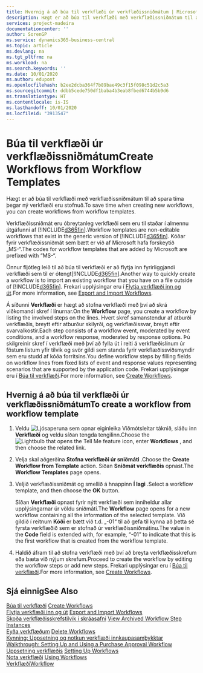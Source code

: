 ```yaml
---
title: Hvernig á að búa til verkflæði úr verkflæðissniðmátum | Microsoft Docs
description: Hægt er að búa til verkflæði með verkflæðissniðmátum til að spara tíma þegar ný verkflæði eru stofnuð.
services: project-madeira
documentationcenter: ''
author: SorenGP
ms.service: dynamics365-business-central
ms.topic: article
ms.devlang: na
ms.tgt_pltfrm: na
ms.workload: na
ms.search.keywords: ''
ms.date: 10/01/2020
ms.author: edupont
ms.openlocfilehash: b2ee2dcba364f7b89bae49c3f15f098c51d2c5a3
ms.sourcegitcommit: ddbb5cede750df1baba4b3eab8fbed6744b5b9d6
ms.translationtype: HT
ms.contentlocale: is-IS
ms.lasthandoff: 10/01/2020
ms.locfileid: "3913547"
---
```

# <a name="create-workflows-from-workflow-templates"></a><span data-ttu-id="f6bc2-103">Búa til verkflæði úr verkflæðissniðmátum</span><span class="sxs-lookup"><span data-stu-id="f6bc2-103">Create Workflows from Workflow Templates</span></span>
<span data-ttu-id="f6bc2-104">Hægt er að búa til verkflæði með verkflæðissniðmátum til að spara tíma þegar ný verkflæði eru stofnuð.</span><span class="sxs-lookup"><span data-stu-id="f6bc2-104">To save time when creating new workflows, you can create workflows from workflow templates.</span></span>  

 <span data-ttu-id="f6bc2-105">Verkflæðissniðmát eru óbreytanleg verkflæði sem eru til staðar í almennu útgáfunni af [!INCLUDE[d365fin](includes/d365fin_md.md)].</span><span class="sxs-lookup"><span data-stu-id="f6bc2-105">Workflow templates are non-editable workflows that exist in the generic version of [!INCLUDE[d365fin](includes/d365fin_md.md)].</span></span> <span data-ttu-id="f6bc2-106">Kóðar fyrir verkflæðissniðmát sem bætt er við af Microsoft hafa forskeytið „MS-“.</span><span class="sxs-lookup"><span data-stu-id="f6bc2-106">The codes for workflow templates that are added by Microsoft are prefixed with “MS-“.</span></span>  

 <span data-ttu-id="f6bc2-107">Önnur fljótleg leið til að búa til verkflæði er að flytja inn fyrirliggjandi verkflæði sem til er ótengt[!INCLUDE[d365fin](includes/d365fin_md.md)].</span><span class="sxs-lookup"><span data-stu-id="f6bc2-107">Another way to quickly create a workflow is to import an existing workflow that you have on a file outside of [!INCLUDE[d365fin](includes/d365fin_md.md)].</span></span> <span data-ttu-id="f6bc2-108">Frekari upplýsingar eru í [Flytja verkflæði inn og út](across-how-to-export-and-import-workflows.md).</span><span class="sxs-lookup"><span data-stu-id="f6bc2-108">For more information, see [Export and Import Workflows](across-how-to-export-and-import-workflows.md).</span></span>  

<span data-ttu-id="f6bc2-109">Á síðunni **Verkflæði** er hægt að stofna verkflæði með því að skrá viðkomandi skref í línurnar.</span><span class="sxs-lookup"><span data-stu-id="f6bc2-109">On the **Workflow** page, you create a workflow by listing the involved steps on the lines.</span></span> <span data-ttu-id="f6bc2-110">Hvert skref samanstendur af atburði verkflæðis, breytt eftir atburður skilyrði, og verkflæðissvar, breytt eftir svarvalkostir.</span><span class="sxs-lookup"><span data-stu-id="f6bc2-110">Each step consists of a workflow event, moderated by event conditions, and a workflow response, moderated by response options.</span></span> <span data-ttu-id="f6bc2-111">Þú skilgreinir skref í verkflæði með því að fylla út í reiti á verkflæðislínum úr föstum listum yfir tilvik og svör gildi sem standa fyrir verkflæðissviðsmyndir sem eru studd af kóða forritsins.</span><span class="sxs-lookup"><span data-stu-id="f6bc2-111">You define workflow steps by filling fields on workflow lines from fixed lists of event and response values representing scenarios that are supported by the application code.</span></span> <span data-ttu-id="f6bc2-112">Frekari upplýsingar eru í [Búa til verkflæði](across-how-to-create-workflows.md).</span><span class="sxs-lookup"><span data-stu-id="f6bc2-112">For more information, see [Create Workflows](across-how-to-create-workflows.md).</span></span>  

## <a name="to-create-a-workflow-from-workflow-template"></a><span data-ttu-id="f6bc2-113">Hvernig á að búa til verkflæði úr verkflæðissniðmátum</span><span class="sxs-lookup"><span data-stu-id="f6bc2-113">To create a workflow from workflow template</span></span>  
1.  <span data-ttu-id="f6bc2-114">Veldu ![Ljósaperuna sem opnar eiginleika Viðmótsleitar](media/ui-search/search_small.png "Segðu mér hvað þú vilt gera") táknið, sláðu inn **Verkflæði** og veldu síðan tengda tengilinn.</span><span class="sxs-lookup"><span data-stu-id="f6bc2-114">Choose the ![Lightbulb that opens the Tell Me feature](media/ui-search/search_small.png "Tell me what you want to do") icon, enter **Workflows** , and then choose the related link.</span></span>  
2.  <span data-ttu-id="f6bc2-115">Velja skal aðgerðina **Stofna verkflæði úr sniðmáti** .</span><span class="sxs-lookup"><span data-stu-id="f6bc2-115">Choose the **Create Workflow from Template** action.</span></span> <span data-ttu-id="f6bc2-116">Síðan **Sniðmát verkflæðis** opnast.</span><span class="sxs-lookup"><span data-stu-id="f6bc2-116">The **Workflow Templates** page opens.</span></span>  
3.  <span data-ttu-id="f6bc2-117">Veljið verkflæðissniðmát og smellið á hnappinn **Í lagi** .</span><span class="sxs-lookup"><span data-stu-id="f6bc2-117">Select a workflow template, and then choose the **OK** button.</span></span>  

     <span data-ttu-id="f6bc2-118">Síðan **Verkflæði** opnast fyrir nýtt verkflæði sem inniheldur allar upplýsingarnar úr völdu sniðmáti.</span><span class="sxs-lookup"><span data-stu-id="f6bc2-118">The **Workflow** page opens for a new workflow containing all the information of the selected template.</span></span> <span data-ttu-id="f6bc2-119">Við gildið í reitnum **Kóði** er bætt við t.d. „-01“ til að gefa til kynna að þetta sé fyrsta verkflæðið sem er stofnað úr verkflæðissniðmátinu.</span><span class="sxs-lookup"><span data-stu-id="f6bc2-119">The value in the **Code** field is extended with, for example, “-01” to indicate that this is the first workflow that is created from the workflow template.</span></span>  
4.  <span data-ttu-id="f6bc2-120">Haldið áfram til að stofna verkflæði með því að breyta verkflæðisskrefum eða bæta við nýjum skrefum.</span><span class="sxs-lookup"><span data-stu-id="f6bc2-120">Proceed to create the workflow by editing the workflow steps or add new steps.</span></span> <span data-ttu-id="f6bc2-121">Frekari upplýsingar eru í [Búa til verkflæði](across-how-to-create-workflows.md).</span><span class="sxs-lookup"><span data-stu-id="f6bc2-121">For more information, see [Create Workflows](across-how-to-create-workflows.md).</span></span>  

## <a name="see-also"></a><span data-ttu-id="f6bc2-122">Sjá einnig</span><span class="sxs-lookup"><span data-stu-id="f6bc2-122">See Also</span></span>  
 <span data-ttu-id="f6bc2-123">[Búa til verkflæði](across-how-to-create-workflows.md) </span><span class="sxs-lookup"><span data-stu-id="f6bc2-123">[Create Workflows](across-how-to-create-workflows.md) </span></span>  
 <span data-ttu-id="f6bc2-124">[Flytja verkflæði inn og út](across-how-to-export-and-import-workflows.md) </span><span class="sxs-lookup"><span data-stu-id="f6bc2-124">[Export and Import Workflows](across-how-to-export-and-import-workflows.md) </span></span>  
 <span data-ttu-id="f6bc2-125">[Skoða verkflæðisskrefstilvik í skráasafni](across-how-to-view-archived-workflow-step-instances.md) </span><span class="sxs-lookup"><span data-stu-id="f6bc2-125">[View Archived Workflow Step Instances](across-how-to-view-archived-workflow-step-instances.md) </span></span>  
 <span data-ttu-id="f6bc2-126">[Eyða verkflæðum](across-how-to-delete-workflows.md) </span><span class="sxs-lookup"><span data-stu-id="f6bc2-126">[Delete Workflows](across-how-to-delete-workflows.md) </span></span>  
 <span data-ttu-id="f6bc2-127">[Kynning: Uppsetning og notkun verkflæði innkaupasamþykktar](walkthrough-setting-up-and-using-a-purchase-approval-workflow.md) </span><span class="sxs-lookup"><span data-stu-id="f6bc2-127">[Walkthrough: Setting Up and Using a Purchase Approval Workflow](walkthrough-setting-up-and-using-a-purchase-approval-workflow.md) </span></span>  
 <span data-ttu-id="f6bc2-128">[Uppsetning verkflæðis](across-set-up-workflows.md) </span><span class="sxs-lookup"><span data-stu-id="f6bc2-128">[Setting Up Workflows](across-set-up-workflows.md) </span></span>  
 <span data-ttu-id="f6bc2-129">[Nota verkflæði](across-use-workflows.md) </span><span class="sxs-lookup"><span data-stu-id="f6bc2-129">[Using Workflows](across-use-workflows.md) </span></span>  
 [<span data-ttu-id="f6bc2-130">Verkflæði</span><span class="sxs-lookup"><span data-stu-id="f6bc2-130">Workflow</span></span>](across-workflow.md)   
